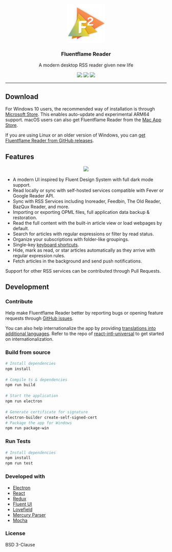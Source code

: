 <p align="center">
  <img width="120" height="120" src="https://github.com/FluentFlame/fluentflame-reader/raw/master/build/icons/256x256.png">
</p>
<h3 align="center">Fluentflame Reader</h3>
<p align="center">A modern desktop RSS reader given new life</p>
<p align="center">
  <img src="https://img.shields.io/github/v/release/yang991178/fluent-reader?label=version" />
  <img src="https://img.shields.io/github/downloads/yang991178/fluent-reader/total" />
  <img src="https://github.com/yang991178/fluent-reader/workflows/CI%2FCD%20Release/badge.svg" />
</p>
<hr />

## Download

For Windows 10 users, the recommended way of installation is through [Microsoft Store](https://www.microsoft.com/store/apps/9P71FC94LRH8?cid=github). 
This enables auto-update and experimental ARM64 support. 
macOS users can also get Fluentflame Reader from the [Mac App Store](https://apps.apple.com/app/id1520907427).

If you are using Linux or an older version of Windows, you can [get Fluentflame Reader from GitHub releases](https://github.com/FluentFlame/fluentflame-reader/releases).

## Features

<p align="center">
  <img src="https://github.com/FluentFlame/fluentflame-reader/raw/master/docs/imgs/screenshot.jpg">
</p>

- A modern UI inspired by Fluent Design System with full dark mode support.
- Read locally or sync with self-hosted services compatible with Fever or Google Reader API.
- Sync with RSS Services including Inoreader, Feedbin, The Old Reader, BazQux Reader, and more.
- Importing or exporting OPML files, full application data backup & restoration.
- Read the full content with the built-in article view or load webpages by default.
- Search for articles with regular expressions or filter by read status.
- Organize your subscriptions with folder-like groupings.
- Single-key [keyboard shortcuts](https://github.com/yang991178/fluent-reader/wiki/Support#keyboard-shortcuts).
- Hide, mark as read, or star articles automatically as they arrive with regular expression rules.
- Fetch articles in the background and send push notifications.

Support for other RSS services can be contributed through Pull Requests.

## Development

### Contribute

Help make Fluentflame Reader better by reporting bugs or opening feature requests through [GitHub issues](https://github.com/FluentFlame/fluentflame-reader/issues). 

You can also help internationalize the app by providing [translations into additional languages](https://github.com/FluentFlame/fluentflame-reader/tree/master/src/scripts/i18n). 
Refer to the repo of [react-intl-universal](https://github.com/alibaba/react-intl-universal) to get started on internationalization. 

### Build from source
```bash
# Install dependencies
npm install

# Compile ts & dependencies
npm run build

# Start the application
npm run electron

# Generate certificate for signature
electron-builder create-self-signed-cert
# Package the app for Windows
npm run package-win
```

### Run Tests

```bash
# Install dependencies
npm install
npm run test
```

### Developed with

- [Electron](https://github.com/electron/electron)
- [React](https://github.com/facebook/react)
- [Redux](https://github.com/reduxjs/redux)
- [Fluent UI](https://github.com/microsoft/fluentui)
- [Lovefield](https://github.com/google/lovefield)
- [Mercury Parser](https://github.com/postlight/mercury-parser)
- [Mocha](https://mochajs.org/)

### License

BSD 3-Clause
